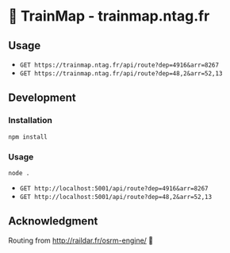 # 🚅 TrainMap - trainmap.ntag.fr
## Usage

- `GET https://trainmap.ntag.fr/api/route?dep=4916&arr=8267`
- `GET https://trainmap.ntag.fr/api/route?dep=48,2&arr=52,13`

## Development
### Installation
```
npm install
```

### Usage
```
node .
```

- `GET http://localhost:5001/api/route?dep=4916&arr=8267`
- `GET http://localhost:5001/api/route?dep=48,2&arr=52,13`

## Acknowledgment
Routing from http://raildar.fr/osrm-engine/ 🙌
